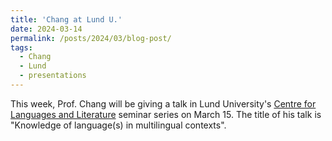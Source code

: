 ```yaml
---
title: 'Chang at Lund U.'
date: 2024-03-14
permalink: /posts/2024/03/blog-post/
tags:
  - Chang
  - Lund
  - presentations
---
```


This week, Prof. Chang will be giving a talk in Lund University's <a href="https://www.sol.lu.se/en" target="_blank" rel="noopener noreferrer">Centre for Languages and Literature</a> seminar series on March 15. The title of his talk is "Knowledge of language(s) in multilingual contexts".
